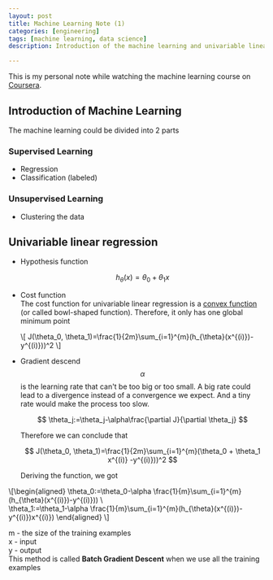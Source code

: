 ```yaml
---
layout: post
title: Machine Learning Note (1)
categories: [engineering]
tags: [machine learning, data science]
description: Introduction of the machine learning and univariable linear regression.

---
```

This is my personal note while watching the machine learning course on [Coursera](https://www.coursera.org "Coursera").

## Introduction of Machine Learning
The machine learning could be divided into 2 parts

### Supervised Learning
- Regression
- Classification (labeled)

### Unsupervised Learning
- Clustering the data

## Univariable linear regression
- Hypothesis function

  $$ h_{\theta}(x)=\theta_0 + \theta_1 x $$

- Cost function  
  The cost function for univariable linear regression is a [convex function](https://en.wikipedia.org/wiki/Convex_function) (or called bowl-shaped function). Therefore, it only has one global minimum point

  \\[ J(\theta_0, \theta_1)=\frac{1}{2m}\sum\_{i=1}^{m}(h_{\theta}(x^{(i)})-y^{(i)}))^2 \\]

- Gradient descend  
  $$ \alpha $$ is the learning rate that can't be too big or too small. A big rate could lead to a divergence instead of a convergence we expect. And a tiny rate would make the process too slow.
  
    $$ \theta_j:=\theta_j-\alpha\frac{\partial J}{\partial \theta_j} $$

  Therefore we can conclude that

  $$ J(\theta_0, \theta_1)=\frac{1}{2m}\sum_{i=1}^{m}(\theta_0 + \theta_1 x^{(i)} -y^{(i)}))^2 $$

  Deriving the function, we got

\\[\begin{aligned}
   \theta_0:=\theta_0-\alpha \frac{1}{m}\sum\_{i=1}^{m}(h\_{\theta}(x^{(i)})-y^{(i)})) \\\
 \theta_1:=\theta_1-\alpha \frac{1}{m}\sum\_{i=1}^{m}(h_{\theta}(x^{(i)})-y^{(i)})x^{(i)}) 
 \end{aligned} \\]

  m - the size of the training examples  
  x - input  
  y - output  
  This method is called **Batch Gradient Descent** when we use all the training examples
